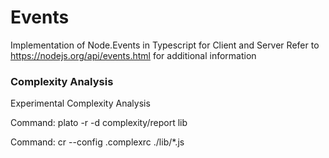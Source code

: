 # Events
Implementation of Node.Events in Typescript for Client and Server
Refer to https://nodejs.org/api/events.html for additional information


### Complexity Analysis
Experimental Complexity Analysis

Command: plato -r -d complexity/report lib

Command: cr --config .complexrc ./lib/*.js